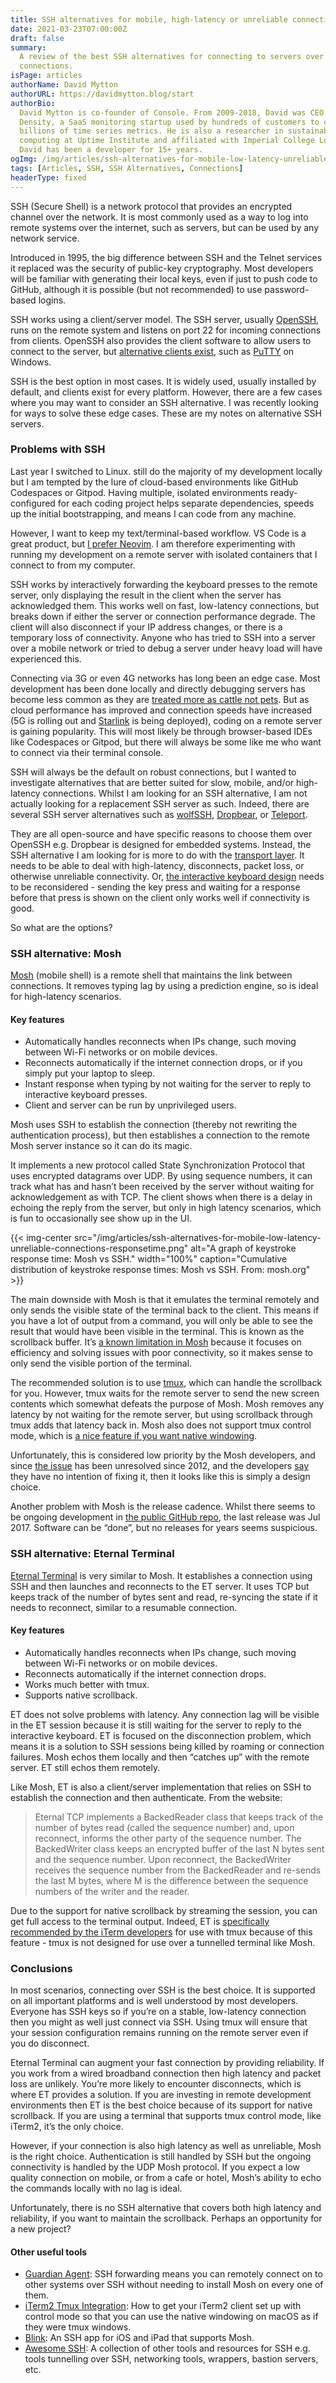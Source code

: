 ```yaml
---
title: SSH alternatives for mobile, high-latency or unreliable connections
date: 2021-03-23T07:00:00Z
draft: false
summary:
  A review of the best SSH alternatives for connecting to servers over poor
  connections.
isPage: articles
authorName: David Mytton
authorURL: https://davidmytton.blog/start
authorBio:
  David Mytton is co-founder of Console. From 2009-2018, David was CEO at Server
  Density, a SaaS monitoring startup used by hundreds of customers to collect
  billions of time series metrics. He is also a researcher in sustainable
  computing at Uptime Institute and affiliated with Imperial College London.
  David has been a developer for 15+ years.
ogImg: /img/articles/ssh-alternatives-for-mobile-low-latency-unreliable-connections-responsetime.png
tags: [Articles, SSH, SSH Alternatives, Connections]
headerType: fixed
---
```


SSH (Secure Shell) is a network protocol that provides an encrypted channel over
the network. It is most commonly used as a way to log into remote systems over
the internet, such as servers, but can be used by any network service.

Introduced in 1995, the big difference between SSH and the Telnet services it
replaced was the security of public-key cryptography. Most developers will be
familiar with generating their local keys, even if just to push code to GitHub,
although it is possible (but not recommended) to use password-based logins.

SSH works using a client/server model. The SSH server, usually
[OpenSSH](https://en.wikipedia.org/wiki/OpenSSH), runs on the remote system and
listens on port 22 for incoming connections from clients. OpenSSH also provides
the client software to allow users to connect to the server, but
[alternative clients exist](https://en.wikipedia.org/wiki/Comparison_of_SSH_clients),
such as [PuTTY](https://en.wikipedia.org/wiki/PuTTY) on Windows.

SSH is the best option in most cases. It is widely used, usually installed by
default, and clients exist for every platform. However, there are a few cases
where you may want to consider an SSH alternative. I was recently looking for
ways to solve these edge cases. These are my notes on alternative SSH servers.

### Problems with SSH

Last year I switched to Linux. still do the majority of my development locally
but I am tempted by the lure of cloud-based environments like GitHub Codespaces
or Gitpod. Having multiple, isolated environments ready-configured for each
coding project helps separate dependencies, speeds up the initial bootstrapping,
and means I can code from any machine.

However, I want to keep my text/terminal-based workflow. VS Code is a great
product, but
[I prefer Neovim](/articles/neovim-best-code-editor-ide-for-developers/). I am
therefore experimenting with running my development on a remote server with
isolated containers that I connect to from my computer.

SSH works by interactively forwarding the keyboard presses to the remote server,
only displaying the result in the client when the server has acknowledged them.
This works well on fast, low-latency connections, but breaks down if either the
server or connection performance degrade. The client will also disconnect if
your IP address changes, or there is a temporary loss of connectivity. Anyone
who has tried to SSH into a server over a mobile network or tried to debug a
server under heavy load will have experienced this.

Connecting via 3G or even 4G networks has long been an edge case. Most
development has been done locally and directly debugging servers has become less
common as they are
[treated more as cattle not pets](https://cloudscaling.com/blog/cloud-computing/the-history-of-pets-vs-cattle/).
But as cloud performance has improved and connection speeds have increased (5G
is rolling out and [Starlink](https://www.starlink.com/) is being deployed),
coding on a remote server is gaining popularity. This will most likely be
through browser-based IDEs like Codespaces or Gitpod, but there will always be
some like me who want to connect via their terminal console.

SSH will always be the default on robust connections, but I wanted to
investigate alternatives that are better suited for slow, mobile, and/or
high-latency connections. Whilst I am looking for an SSH alternative, I am not
actually looking for a replacement SSH server as such. Indeed, there are several
SSH server alternatives such as
[wolfSSH](https://www.wolfssl.com/products/wolfssh/),
[Dropbear](https://matt.ucc.asn.au/dropbear/dropbear.html), or
[Teleport](https://github.com/gravitational/teleport).

They are all open-source and have specific reasons to choose them over OpenSSH
e.g. Dropbear is designed for embedded systems. Instead, the SSH alternative I
am looking for is more to do with the
[transport layer](https://tools.ietf.org/html/rfc4253). It needs to be able to
deal with high-latency, disconnects, packet loss, or otherwise unreliable
connectivity. Or,
[the interactive keyboard design](https://tools.ietf.org/html/rfc4256) needs to
be reconsidered - sending the key press and waiting for a response before that
press is shown on the client only works well if connectivity is good.

So what are the options?

### SSH alternative: Mosh

[Mosh](https://mosh.org) (mobile shell) is a remote shell that maintains the
link between connections. It removes typing lag by using a prediction engine, so
is ideal for high-latency scenarios.

#### Key features

- Automatically handles reconnects when IPs change, such moving between Wi-Fi
  networks or on mobile devices.
- Reconnects automatically if the internet connection drops, or if you simply
  put your laptop to sleep.
- Instant response when typing by not waiting for the server to reply to
  interactive keyboard presses.
- Client and server can be run by unprivileged users.

Mosh uses SSH to establish the connection (thereby not rewriting the
authentication process), but then establishes a connection to the remote Mosh
server instance so it can do its magic.

It implements a new protocol called State Synchronization Protocol that uses
encrypted datagrams over UDP. By using sequence numbers, it can track what has
and hasn’t been received by the server without waiting for acknowledgement as
with TCP. The client shows when there is a delay in echoing the reply from the
server, but only in high latency scenarios, which is fun to occasionally see
show up in the UI.

{{< img-center src="/img/articles/ssh-alternatives-for-mobile-low-latency-unreliable-connections-responsetime.png" alt="A graph of keystroke response time: Mosh vs SSH." width="100%" caption="Cumulative distribution of keystroke response times: Mosh vs SSH. From: mosh.org" >}}

The main downside with Mosh is that it emulates the terminal remotely and only
sends the visible state of the terminal back to the client. This means if you
have a lot of output from a command, you will only be able to see the result
that would have been visible in the terminal. This is known as the scrollback
buffer. It’s
[a known limitation in Mosh](https://github.com/mobile-shell/mosh/issues/2)
because it focuses on efficiency and solving issues with poor connectivity, so
it makes sense to only send the visible portion of the terminal.

The recommended solution is to use [tmux](https://github.com/tmux/tmux), which
can handle the scrollback for you. However, tmux waits for the remote server to
send the new screen contents which somewhat defeats the purpose of Mosh. Mosh
removes any latency by not waiting for the remote server, but using scrollback
through tmux adds that latency back in. Mosh also does not support tmux control
mode, which is
[a nice feature if you want native windowing](https://medium.com/@gveloper/using-iterm2s-built-in-integration-with-tmux-d5d0ef55ec30).

Unfortunately, this is considered low priority by the Mosh developers, and since
[the issue](https://github.com/mobile-shell/mosh/issues/122) has been unresolved
since 2012, and the developers
[say](https://github.com/mobile-shell/mosh/issues/122#issuecomment-682060982)
they have no intention of fixing it, then it looks like this is simply a design
choice.

Another problem with Mosh is the release cadence. Whilst there seems to be
ongoing development in
[the public GitHub repo](https://github.com/mobile-shell/mosh), the last release
was Jul 2017. Software can be “done”, but no releases for years seems
suspicious.

### SSH alternative: Eternal Terminal

[Eternal Terminal](https://eternalterminal.dev/) is very similar to Mosh. It
establishes a connection using SSH and then launches and reconnects to the ET
server. It uses TCP but keeps track of the number of bytes sent and read,
re-syncing the state if it needs to reconnect, similar to a resumable
connection.

#### Key features

- Automatically handles reconnects when IPs change, such moving between Wi-Fi
  networks or on mobile devices.
- Reconnects automatically if the internet connection drops.
- Works much better with tmux.
- Supports native scrollback.

ET does not solve problems with latency. Any connection lag will be visible in
the ET session because it is still waiting for the server to reply to the
interactive keyboard. ET is focused on the disconnection problem, which means it
is a solution to SSH sessions being killed by roaming or connection failures.
Mosh echos them locally and then “catches up” with the remote server. ET still
echos them remotely.

Like Mosh, ET is also a client/server implementation that relies on SSH to
establish the connection and then authenticate. From the website:

> Eternal TCP implements a BackedReader class that keeps track of the number of
> bytes read (called the sequence number) and, upon reconnect, informs the other
> party of the sequence number. The BackedWriter class keeps an encrypted buffer
> of the last N bytes sent and the sequence number. Upon reconnect, the
> BackedWriter receives the sequence number from the BackedReader and re-sends
> the last M bytes, where M is the difference between the sequence numbers of
> the writer and the reader.

Due to the support for native scrollback by streaming the session, you can get
full access to the terminal output. Indeed, ET is
[specifically recommended by the iTerm developers](https://gitlab.com/gnachman/iterm2/-/wikis/tmux-Integration-Best-Practices#i-want-to-use-mosh)
for use with tmux because of this feature - tmux is not designed for use over a
tunnelled terminal like Mosh.

### Conclusions

In most scenarios, connecting over SSH is the best choice. It is supported on
all important platforms and is well understood by most developers. Everyone has
SSH keys so if you’re on a stable, low-latency connection then you might as well
just connect via SSH. Using tmux will ensure that your session configuration
remains running on the remote server even if you do disconnect.

Eternal Terminal can augment your fast connection by providing reliability. If
you work from a wired broadband connection then high latency and packet loss are
unlikely. You’re more likely to encounter disconnects, which is where ET
provides a solution. If you are investing in remote development environments
then ET is the best choice because of its support for native scrollback. If you
are using a terminal that supports tmux control mode, like iTerm2, it’s the only
choice.

However, if your connection is also high latency as well as unreliable, Mosh is
the right choice. Authentication is still handled by SSH but the ongoing
connectivity is handled by the UDP Mosh protocol. If you expect a low quality
connection on mobile, or from a cafe or hotel, Mosh’s ability to echo the
commands locally with no lag is ideal.

Unfortunately, there is no SSH alternative that covers both high latency and
reliability, if you want to maintain the scrollback. Perhaps an opportunity for
a new project?

#### Other useful tools

- [Guardian Agent](https://github.com/StanfordSNR/guardian-agent): SSH
  forwarding means you can remotely connect on to other systems over SSH without
  needing to install Mosh on every one of them.
- [iTerm2 Tmux Integration](https://iterm2.com/documentation-tmux-integration.html):
  How to get your iTerm2 client set up with control mode so that you can use the
  native windowing on macOS as if they were tmux windows.
- [Blink](https://blink.sh/): An SSH app for iOS and iPad that supports Mosh.
- [Awesome SSH](https://project-awesome.org/moul/awesome-ssh): A collection of
  other tools and resources for SSH e.g. tools tunnelling over SSH, networking
  tools, wrappers, bastion servers, etc.
